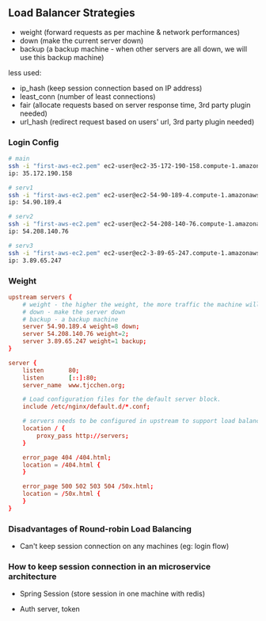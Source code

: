 ## Load Balancer Strategies

- weight (forward requests as per machine & network performances)
- down (make the current server down)
- backup (a backup machine - when other servers are all down, we will use this backup machine)

less used:
- ip_hash (keep session connection based on IP address)
- least_conn (number of least connections)
- fair (allocate requests based on server response time, 3rd party plugin needed)
- url_hash (redirect request based on users' url, 3rd party plugin needed)

### Login Config
```bash
# main
ssh -i "first-aws-ec2.pem" ec2-user@ec2-35-172-190-158.compute-1.amazonaws.com
ip: 35.172.190.158

# serv1
ssh -i "first-aws-ec2.pem" ec2-user@ec2-54-90-189-4.compute-1.amazonaws.com
ip: 54.90.189.4

# serv2
ssh -i "first-aws-ec2.pem" ec2-user@ec2-54-208-140-76.compute-1.amazonaws.com
ip: 54.208.140.76

# serv3
ssh -i "first-aws-ec2.pem" ec2-user@ec2-3-89-65-247.compute-1.amazonaws.com
ip: 3.89.65.247
```

### Weight
```conf
upstream servers {
    # weight - the higher the weight, the more traffic the machine will receive
    # down - make the server down
    # backup - a backup machine
    server 54.90.189.4 weight=8 down;
    server 54.208.140.76 weight=2;
    server 3.89.65.247 weight=1 backup;
}

server {
    listen       80;
    listen       [::]:80;
    server_name  www.tjcchen.org;

    # Load configuration files for the default server block.
    include /etc/nginx/default.d/*.conf;

    # servers needs to be configured in upstream to support load balancer
    location / {
        proxy_pass http://servers;
    }

    error_page 404 /404.html;
    location = /404.html {
    }

    error_page 500 502 503 504 /50x.html;
    location = /50x.html {
    }
}
```

### Disadvantages of Round-robin Load Balancing

- Can't keep session connection on any machines (eg: login flow)

### How to keep session connection in an microservice architecture

- Spring Session (store session in one machine with redis)

- Auth server, token
